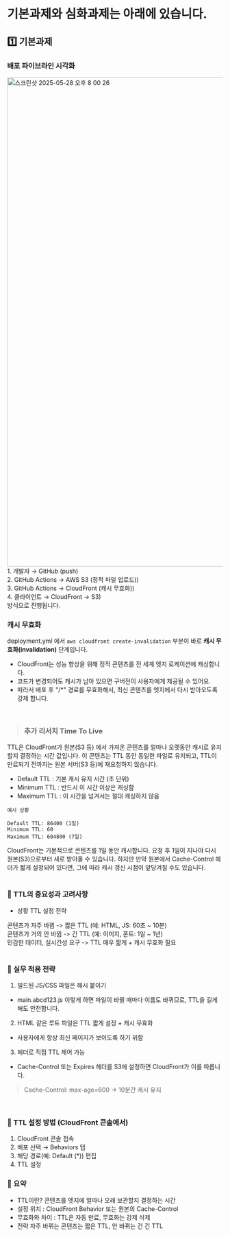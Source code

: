 # 기본과제와 심화과제는 아래에 있습니다.


## 1️⃣ 기본과제

### 배포 파이브라인 시각화
<img width="1142" alt="스크린샷 2025-05-28 오후 8 00 26" src="https://github.com/user-attachments/assets/a36eb312-6397-4835-93e8-899885df5746" />
1. 개발자 → GitHub (push)<br/>
2. GitHub Actions → AWS S3 (정적 파일 업로드))<br/>
3. GitHub Actions → CloudFront (캐시 무효화))<br/>
4. 클라이언트 → CloudFront → S3)<br/>
방식으로 진행됩니다. 

### 캐시 무효화
deployment.yml 에서 ```aws cloudfront create-invalidation``` 부분이 바로 **캐시 무효화(invalidation)** 단계입니다.
- CloudFront는 성능 향상을 위해 정적 콘텐츠를 전 세계 엣지 로케이션에 캐싱합니다.
- 코드가 변경되어도 캐시가 남아 있으면 구버전이 사용자에게 제공될 수 있어요.
- 따라서 배포 후 "/*" 경로를 무효화해서, 최신 콘텐츠를 엣지에서 다시 받아오도록 강제 합니다.
<br/>

> ### 추가 리서치 Time To Live
TTL은 CloudFront가 원본(S3 등) 에서 가져온 콘텐츠를 얼마나 오랫동안 캐시로 유지할지 결정하는 시간 값입니다. 이 콘텐츠는 TTL 동안 동일한 파일로 유지되고, TTL이 만료되기 전까지는 원본 서버(S3 등)에 재요청하지 않습니다.

- Default TTL :	기본 캐시 유지 시간 (초 단위)
- Minimum TTL :	반드시 이 시간 이상은 캐싱함
- Maximum TTL : 이 시간을 넘겨서는 절대 캐싱하지 않음

```
예시 상황

Default TTL: 86400 (1일)
Minimum TTL: 60
Maximum TTL: 604800 (7일)
```
CloudFront는 기본적으로 콘텐츠를 1일 동안 캐시합니다. 요청 후 1일이 지나야 다시 원본(S3)으로부터 새로 받아올 수 있습니다. 하지만 만약 원본에서 Cache-Control 헤더가 짧게 설정되어 있다면, 그에 따라 캐시 갱신 시점이 앞당겨질 수도 있습니다.
<br/><br/>
### 🧠 TTL의 중요성과 고려사항
- 상황	TTL 설정 전략 <br/>

<span>콘텐츠가 자주 바뀜 -> 짧은 TTL (예: HTML, JS: 60초 ~ 10분)</span> <br/>
<span>콘텐츠가 거의 안 바뀜 ->	긴 TTL (예: 이미지, 폰트: 1일 ~ 1년)</span> <br/>
<span>민감한 데이터, 실시간성 요구 -> TTL 매우 짧게 + 캐시 무효화 필요</span> <br/>
<br/>
### 🎯 실무 적용 전략
1. 빌드된 JS/CSS 파일은 해시 붙이기
- main.abcd123.js
이렇게 하면 파일이 바뀔 때마다 이름도 바뀌므로, TTL을 길게 해도 안전합니다.

2. HTML 같은 루트 파일은 TTL 짧게 설정 + 캐시 무효화
- 사용자에게 항상 최신 페이지가 보이도록 하기 위함

3. 헤더로 직접 TTL 제어 가능
- Cache-Control 또는 Expires 헤더를 S3에 설정하면 CloudFront가 이를 따릅니다.
> Cache-Control: max-age=600 → 10분간 캐시 유지

<br/>

### 🔧 TTL 설정 방법 (CloudFront 콘솔에서)
1. CloudFront 콘솔 접속 <br/>
2. 배포 선택 → Behaviors 탭 <br/>
3. 해당 경로(예: Default (*)) 편집 <br/>
4. TTL 설정 <br/>

### 📝 요약
- TTL이란?	콘텐츠를 엣지에 얼마나 오래 보관할지 결정하는 시간
- 설정 위치 :	CloudFront Behavior 또는 원본의 Cache-Control
- 무효화와 차이 : TTL은 자동 만료, 무효화는 강제 삭제
- 전략	자주 바뀌는 콘텐츠는 짧은 TTL, 안 바뀌는 건 긴 TTL
